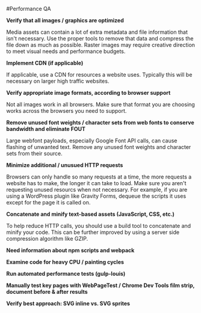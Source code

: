 #Performance QA

**Verify that all images / graphics are optimized**

Media assets can contain a lot of extra metadata and file information that isn't necessary. Use the proper tools to remove that data and compress the file down as much as possible. Raster images may require creative direction to meet visual needs and performance budgets.

**Implement CDN (if applicable)**

If applicable, use a CDN for resources a website uses. Typically this will be necessary on larger high traffic websites.

**Verify appropriate image formats, according to browser support**

Not all images work in all browsers. Make sure that format you are choosing works across the browsers you need to support.

**Remove unused font weights / character sets from web fonts to conserve bandwidth and eliminate FOUT**

Large webfont payloads, especially Google Font API calls, can cause flashing of unwanted text. Remove any unused font weights and character sets from their source. 

**Minimize additional / unusued HTTP requests**

Browsers can only handle so many requests at a time, the more requests a website has to make, the longer it can take to load. Make sure you aren't requesting unused resourcs when not necessary. For example, if you are using a WordPress plugin like Gravity Forms, dequeue the scripts it uses except for the page it is called on. 

**Concatenate and minify text-based assets (JavaScript, CSS, etc.)**

To help reduce HTTP calls, you should use a build tool to concatenate and minify your code. This can be further improved by using a server side compression algorithm like GZIP.

**Need information about npm scripts and webpack**

**Examine code for heavy CPU / painting cycles**

**Run automated performance tests (gulp-louis)**

**Manually test key pages with WebPageTest / Chrome Dev Tools film strip, document before & after results**

**Verify best approach: SVG inline vs. SVG sprites**
